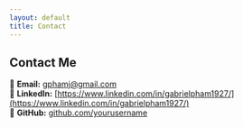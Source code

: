 ```yaml
---
layout: default
title: Contact
---
```


## Contact Me
📧 **Email:** [gphamj@gmail.com](mailto:gphamj@gmail.com)  
🔗 **LinkedIn:** [https://www.linkedin.com/in/gabrielpham1927/](https://www.linkedin.com/in/gabrielpham1927/)  
🐙 **GitHub:** [github.com/yourusername](https://github.com/yourusername)
